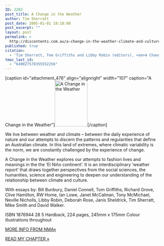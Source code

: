 ```yaml
---
ID: 2202
post_title: A Change in the Weather
author: Tim Sherratt
post_date: 2005-01-01 18:18:08
post_excerpt: ""
layout: post
permalink: >
  http://discontents.com.au/a-change-in-the-weather-climate-and-culture-in-australia/
published: true
citation:
  - 'Tim Sherratt, Tom Griffiths and Libby Robin (editors), <em>A Change in the Weather: Climate and Culture in Australia</em>, National Museum of Australia Press, Canberra, 2005.'
tmac_last_id:
  - "640027578355552256"
---
```

[caption id="attachment_476" align="alignright" width="107" caption="A Change in the Weather"]<a href="http://www.nma.gov.au/about_us/publications/a_change_in_the_weather/"><img class="size-thumbnail wp-image-476" title="change_weather_w180" src="http://discontents.com.au/wp-content/uploads/2008/11/change_weather_w180-107x150.jpg" alt="A Change in the Weather" width="107" height="150" /></a>[/caption]

We live between weather and climate – between the daily experience of nature and our attempts to discern the patterns and regularities that define an Australian climate. In this land of extremes, where climatic variability is the norm, we are constantly challenged by the experience of change.<!--more-->

A Change in the Weather explores our attempts to fashion lives and meanings in the the ‘El Niño continent’. It is an interdisciplinary ‘weather report’ that draws together perspectives from the social sciences, the humanities, science and engineering to deepen our understanding of the relationship between climate and culture.

With essays by: Bill Bunbury, Daniel Connell, Tom Griffiths, Richard Grove, Clive Hamilton, RW Home, Ian Lowe, Janet McCalman, Tony McMichael, Neville Nicholls, Libby Robin, Deborah Rose, Janis Sheldrick, Tim Sherratt, Mike Smith and David Walker.

ISBN 1876944 28 5
Hardback, 224 pages, 245mm x 175mm
Colour illustrations throughout

<a href="http://www.nma.gov.au/about_us/publications/a_change_in_the_weather/">MORE INFO FROM NMA»</a>

<a href="http://discontents.com.au/?p=16">READ MY CHAPTER »</a>